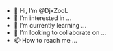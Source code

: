 - 👋 Hi, I’m @DjxZooL
- 👀 I’m interested in ...
- 🌱 I’m currently learning ...
- 💞️ I’m looking to collaborate on ...
- 📫 How to reach me ...

<!---
DjxZooL/DjxZooL is a ✨ special ✨ repository because its `README.md` (this file) appears on your GitHub profile.
You can click the Preview link to take a look at your changes.
--->
